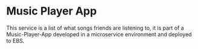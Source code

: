 # Music Player App
This service is a list of what songs friends are listening to, it is part of a Music-Player-App developed in a microservice 
environment and deployed to EBS.
